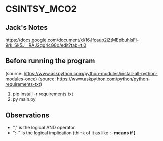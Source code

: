 # CSINTSY_MCO2

## Jack's Notes
https://docs.google.com/document/d/16Jfcaup2jZtMEpbuhIsFi-9rk_Sk5J__RAJ2qg4cG8o/edit?tab=t.0

## Before running the program
(source: https://www.askpython.com/python-modules/install-all-python-modules-once)
(source: https://www.askpython.com/python/python-requirements-txt)
1. pip install -r requirements.txt
2. py main.py

## Observations
- "," is the logical AND operator
- ":-" is the logical implication (think of it as like <a> :- <b> means <b> if <a>)